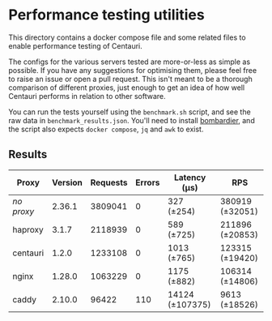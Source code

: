# Performance testing utilities

This directory contains a docker compose file and some related files to enable
performance testing of Centauri.

The configs for the various servers tested are more-or-less as simple as
possible. If you have any suggestions for optimising them, please feel free
to raise an issue or open a pull request. This isn't meant to be a thorough
comparison of different proxies, just enough to get an idea of how well
Centauri performs in relation to other software.

You can run the tests yourself using the `benchmark.sh` script, and see the
raw data in `benchmark_results.json`. You'll need to install
[bombardier](https://github.com/codesenberg/bombardier), and the script also
expects `docker compose`, `jq` and `awk` to exist.

## Results

| Proxy | Version | Requests | Errors | Latency (μs) | RPS |
|-------|---------|----------|--------|--------------|-----|
| _no proxy_ | 2.36.1 | 3809041 | 0 | 327 (±254) | 380919 (±32051) |
| haproxy | 3.1.7 | 2118939 | 0 | 589 (±725) | 211896 (±20853) |
| centauri | 1.2.0 | 1233108 | 0 | 1013 (±765) | 123315 (±19420) |
| nginx | 1.28.0 | 1063229 | 0 | 1175 (±882) | 106314 (±14806) |
| caddy | 2.10.0 | 96422 | 110 | 14124 (±107375) | 9613 (±18526) |
